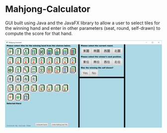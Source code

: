 # Mahjong-Calculator
GUI built using Java and the JavaFX library to allow a user to select tiles for the winning hand and enter in other parameters (seat, round, self-drawn) to compute the score for that hand.

![alt text](https://github.com/julian-chan/Mahjong-Calculator/blob/master/images/app1.PNG)
